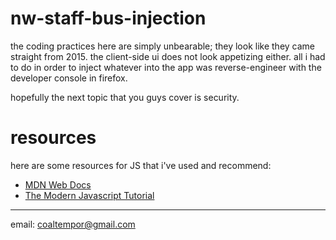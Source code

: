 # nw-staff-bus-injection
the coding practices here are simply unbearable; they look like they came straight from 2015. the client-side ui does not look appetizing either. all i had to do in order to inject whatever into the app was reverse-engineer with the developer console in firefox.

hopefully the next topic that you guys cover is security.

# resources
here are some resources for JS that i've used and recommend:
- [MDN Web Docs](https://developer.mozilla.org/en-US/docs/Web/JavaScript)
- [The Modern Javascript Tutorial](https://javascript.info)
***

email: coaltempor@gmail.com
